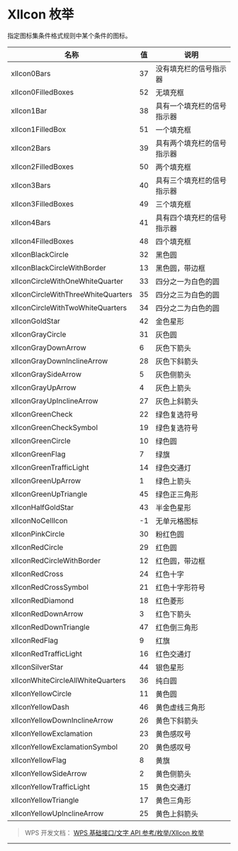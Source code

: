 # XlIcon 枚举

指定图标集条件格式规则中某个条件的图标。

| 名称                               | 值  | 说明                       |
|------------------------------------|-----|----------------------------|
| xlIcon0Bars                        | 37  | 没有填充栏的信号指示器     |
| xlIcon0FilledBoxes                 | 52  | 无填充框                   |
| xlIcon1Bar                         | 38  | 具有一个填充栏的信号指示器 |
| xlIcon1FilledBox                   | 51  | 一个填充框                 |
| xlIcon2Bars                        | 39  | 具有两个填充栏的信号指示器 |
| xlIcon2FilledBoxes                 | 50  | 两个填充框                 |
| xlIcon3Bars                        | 40  | 具有三个填充栏的信号指示器 |
| xlIcon3FilledBoxes                 | 49  | 三个填充框                 |
| xlIcon4Bars                        | 41  | 具有四个填充栏的信号指示器 |
| xlIcon4FilledBoxes                 | 48  | 四个填充框                 |
| xlIconBlackCircle                  | 32  | 黑色圆                     |
| xlIconBlackCircleWithBorder        | 13  | 黑色圆，带边框             |
| xlIconCircleWithOneWhiteQuarter    | 33  | 四分之一为白色的圆         |
| xlIconCircleWithThreeWhiteQuarters | 35  | 四分之三为白色的圆         |
| xlIconCircleWithTwoWhiteQuarters   | 34  | 四分之二为白色的圆         |
| xlIconGoldStar                     | 42  | 金色星形                   |
| xlIconGrayCircle                   | 31  | 灰色圆                     |
| xlIconGrayDownArrow                | 6   | 灰色下箭头                 |
| xlIconGrayDownInclineArrow         | 28  | 灰色下斜箭头               |
| xlIconGraySideArrow                | 5   | 灰色侧箭头                 |
| xlIconGrayUpArrow                  | 4   | 灰色上箭头                 |
| xlIconGrayUpInclineArrow           | 27  | 灰色上斜箭头               |
| xlIconGreenCheck                   | 22  | 绿色复选符号               |
| xlIconGreenCheckSymbol             | 19  | 绿色复选符号               |
| xlIconGreenCircle                  | 10  | 绿色圆                     |
| xlIconGreenFlag                    | 7   | 绿旗                       |
| xlIconGreenTrafficLight            | 14  | 绿色交通灯                 |
| xlIconGreenUpArrow                 | 1   | 绿色上箭头                 |
| xlIconGreenUpTriangle              | 45  | 绿色正三角形               |
| xlIconHalfGoldStar                 | 43  | 半金色星形                 |
| xlIconNoCellIcon                   | -1  | 无单元格图标               |
| xlIconPinkCircle                   | 30  | 粉红色圆                   |
| xlIconRedCircle                    | 29  | 红色圆                     |
| xlIconRedCircleWithBorder          | 12  | 红色圆，带边框             |
| xlIconRedCross                     | 24  | 红色十字                   |
| xlIconRedCrossSymbol               | 21  | 红色十字形符号             |
| xlIconRedDiamond                   | 18  | 红色菱形                   |
| xlIconRedDownArrow                 | 3   | 红色下箭头                 |
| xlIconRedDownTriangle              | 47  | 红色倒三角形               |
| xlIconRedFlag                      | 9   | 红旗                       |
| xlIconRedTrafficLight              | 16  | 红色交通灯                 |
| xlIconSilverStar                   | 44  | 银色星形                   |
| xlIconWhiteCircleAllWhiteQuarters  | 36  | 纯白圆                     |
| xlIconYellowCircle                 | 11  | 黄色圆                     |
| xlIconYellowDash                   | 46  | 黄色虚线三角形             |
| xlIconYellowDownInclineArrow       | 26  | 黄色下斜箭头               |
| xlIconYellowExclamation            | 23  | 黄色感叹号                 |
| xlIconYellowExclamationSymbol      | 20  | 黄色感叹号                 |
| xlIconYellowFlag                   | 8   | 黄旗                       |
| xlIconYellowSideArrow              | 2   | 黄色侧箭头                 |
| xlIconYellowTrafficLight           | 15  | 黄色交通灯                 |
| xlIconYellowTriangle               | 17  | 黄色三角形                 |
| xlIconYellowUpInclineArrow         | 25  | 黄色上斜箭头               |

> WPS 开发文档： [WPS 基础接口/文字 API 参考/枚举/XlIcon 枚举](https://qn.cache.wpscdn.cn/encs/doc/office_v19/topics/WPS%20%E5%9F%BA%E7%A1%80%E6%8E%A5%E5%8F%A3/%E6%96%87%E5%AD%97%20API%20%E5%8F%82%E8%80%83/%E6%9E%9A%E4%B8%BE/XlIcon%20%E6%9E%9A%E4%B8%BE.html)

------------------------------------------------------------------------
